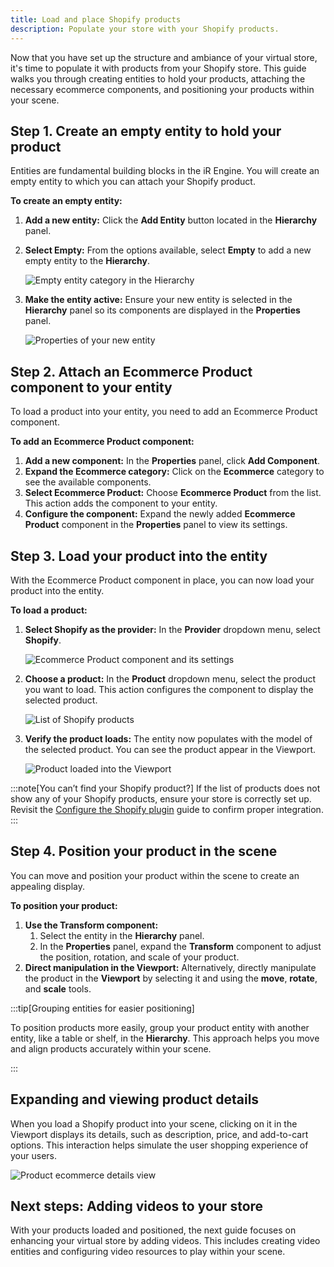 ```yaml
---
title: Load and place Shopify products
description: Populate your store with your Shopify products.
---
```


Now that you have set up the structure and ambiance of your virtual store, it's time to populate it with products from your Shopify store. This guide walks you through creating entities to hold your products, attaching the necessary ecommerce components, and positioning your products within your scene.

## Step 1. Create an empty entity to hold your product

Entities are fundamental building blocks in the iR Engine. You will create an empty entity to which you can attach your Shopify product.

**To create an empty entity:**

1. **Add a new entity:** Click the **Add Entity** button located in the **Hierarchy** panel.
2. **Select Empty:** From the options available, select **Empty** to add a new empty entity to the **Hierarchy**.

    ![Empty entity category in the Hierarchy](../../../../assets/images/tutorials-and-examples/build-an-ecommerce-store-with-shopify-integration/load-and-place-shopify-products/empty-entity-category-hierarchy.png)

3. **Make the entity active:** Ensure your new entity is selected in the **Hierarchy** panel so its components are displayed in the **Properties** panel.

    ![Properties of your new entity](../../../../assets/images/tutorials-and-examples/build-an-ecommerce-store-with-shopify-integration/load-and-place-shopify-products/new-entity-properties.png)

## Step 2. Attach an Ecommerce Product component to your entity

To load a product into your entity, you need to add an Ecommerce Product component.

**To add an Ecommerce Product component:**

1. **Add a new component:** In the **Properties** panel, click **Add Component**.
2. **Expand the Ecommerce category:** Click on the **Ecommerce** category to see the available components.
3. **Select Ecommerce Product:** Choose **Ecommerce Product** from the list. This action adds the component to your entity.
4. **Configure the component:** Expand the newly added **Ecommerce Product** component in the **Properties** panel to view its settings.

## Step 3. Load your product into the entity

With the Ecommerce Product component in place, you can now load your product into the entity.

**To load a product:**

1. **Select Shopify as the provider:** In the **Provider** dropdown menu, select **Shopify**.

    ![Ecommerce Product component and its settings](../../../../assets/images/tutorials-and-examples/build-an-ecommerce-store-with-shopify-integration/load-and-place-shopify-products/ecommerce-product-component.png)

2. **Choose a product:** In the **Product** dropdown menu, select the product you want to load. This action configures the component to display the selected product.

    ![List of Shopify products](../../../../assets/images/tutorials-and-examples/build-an-ecommerce-store-with-shopify-integration/load-and-place-shopify-products/shopify-products-list.png)

3. **Verify the product loads:** The entity now populates with the model of the selected product. You can see the product appear in the Viewport.

    ![Product loaded into the Viewport](../../../../assets/images/tutorials-and-examples/build-an-ecommerce-store-with-shopify-integration/load-and-place-shopify-products/product-loaded-viewport.png)

:::note[You can’t find your Shopify product?]
If the list of products does not show any of your Shopify products, ensure your store is correctly set up. Revisit the [Configure the Shopify plugin](link) guide to confirm proper integration.
:::

## Step 4. Position your product in the scene

You can move and position your product within the scene to create an appealing display.

**To position your product:**

1. **Use the Transform component:**
    1. Select the entity in the **Hierarchy** panel.
    2. In the **Properties** panel, expand the **Transform** component to adjust the position, rotation, and scale of your product.
2. **Direct manipulation in the Viewport:** Alternatively, directly manipulate the product in the **Viewport** by selecting it and using the **move**, **rotate**, and **scale** tools.

:::tip[Grouping entities for easier positioning]

To position products more easily, group your product entity with another entity, like a table or shelf, in the **Hierarchy**. This approach helps you move and align products accurately within your scene.

:::

## Expanding and viewing product details

When you load a Shopify product into your scene, clicking on it in the Viewport displays its details, such as description, price, and add-to-cart options. This interaction helps simulate the user shopping experience of your users.

![Product ecommerce details view](../../../../assets/images/tutorials-and-examples/build-an-ecommerce-store-with-shopify-integration/load-and-place-shopify-products/product-ecommerce-details-view.png)

## Next steps: Adding videos to your store

With your products loaded and positioned, the next guide focuses on enhancing your virtual store by adding videos. This includes creating video entities and configuring video resources to play within your scene.
